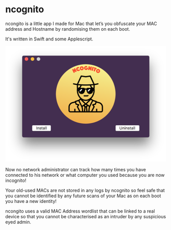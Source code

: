 # ncognito
ncongito is a little app I made for Mac that let’s you obfuscate your MAC address and Hostname by randomising them on each boot.

It's written in Swift and some Applescript.


![alt tag](https://github.com/giorgosmous/ncognito/raw/master/ncognito-installation.png)

Now no network administrator can track how many times you have connected to his network or what computer you used because you are now incognito!

Your old-used MACs are not stored in any logs by ncognito so feel safe that you cannot be identified by any future scans of your Mac as on each boot you have a new identity!

ncongito uses a valid MAC Address wordlist that can be linked to a real device so that you cannot be characterised as an intruder by any suspicious eyed admin.
